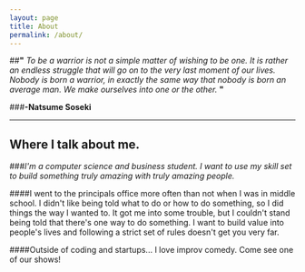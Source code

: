```yaml
---
layout: page
title: About
permalink: /about/
---
```



##**"** *To be a warrior is not a simple matter of wishing to be one. It is rather an endless struggle that will go on to the very last moment of our lives. Nobody is born a warrior, in exactly the same way that nobody is born an average man. We make ourselves into one or the other.* **"**

###**-Natsume Soseki**

---


## Where I talk about me.

###*I'm a computer science and business student. I want to use my skill set to build something truly amazing with truly amazing people.*


####I went to the principals office more often than not when I was in middle school.
I didn't like being told what to do or how to do something, so I did things the way I wanted to.  It got me into some trouble, but I couldn't stand being told that there's one way to do something. I want to build value into people's lives and following a strict set of rules doesn't get you very far. 


####Outside of coding and startups...
I love improv comedy.  Come see one of our shows!
